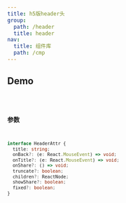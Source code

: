```yaml
---
title: h5版header头
group:
  path: /header
  title: header
nav:
  title: 组件库
  path: /cmp
---
```


## Demo

<code src="./demo.tsx" />


### 参数

```ts
interface HeaderAttr {
  title: string;
  onBack?: (e: React.MouseEvent) => void;
  onTitle?: (e: React.MouseEvent) => void;
  onShare?: () => void;
  truncate?: boolean;
  children?: ReactNode;
  showShare?: boolean;
  fixed?: boolean;
}
```
